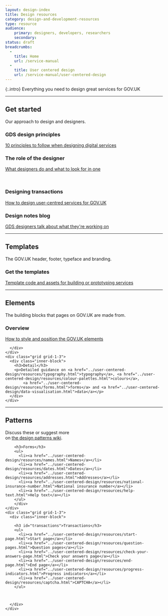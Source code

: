 ```yaml
---
layout: design-index
title: Design resources
category: design-and-development-resources
type: resource
audience:
    primary: designers, developers, researchers
    secondary:
status: draft
breadcrumbs:
  -
    title: Home
    url: /service-manual
  -
    title: User centered design
    url: /service-manual/user-centered-design
---
```


{:.intro}
Everything you need to design great services for GOV.UK

---

<div class="grid-wrapper">
	<div class="grid grid-1-3">
		<div class="inner-block">
		<h2>Get started</h2>
		<p>Our approach to design and designers.</p>
		</div>
	</div>
	<div class="grid grid-1-3">
	  <div class="inner-block">
		<h3>GDS design principles</h3>
		<p><a href="https://www.gov.uk/design-principles">10 principles to follow when designing digital services</a></p>
	  </div>
	</div>
	<div class="grid grid-1-3">
	  <div class="inner-block">
		<h3 class="header">The role of the designer</h3>
		<p><a href="../the-team/designer.html">What designers do and what to look for in one</a></p>
	  </div>
	</div>
</div>

<div class="grid-wrapper">
	<div class="grid grid-1-3">
		<div class="inner-block">
			&nbsp;
		</div>
	</div>
	<div class="grid grid-1-3">
		<div class="inner-block">
		<h3>Designing transactions</h3>
		<p><a href="../user-centered-design/designing-transactions.html">How to design user-centred services for GOV.UK</a></p>
		</div>
	</div>
	<div class="grid grid-1-3">
	  <div class="inner-block">
		<h3>Design notes blog</h3>
		<p><a href="https://designnotes.blog.gov.uk">GDS designers talk about what they're working on</a></p>
	  </div>
	</div>
</div>

<hr>

<div class="grid-wrapper">
	<div class="grid grid-1-3">
	  <div class="inner-block">
		<h2>Templates</h2>
		<p>The GOV.UK header, footer, typeface and branding.</p>
	  </div>
	</div>
	<div class="grid grid-1-3">
	  <div class="inner-block">
		<h3>Get the templates</h3>
		<p><a href="../user-centered-design/resources/page-templates.html">Template code and assets for building or prototyping services</a></p>
	  </div>
	</div>
</div>

<hr>

<div class="grid-wrapper">
	<div class="grid grid-1-3">
	  <div class="inner-block">
		<h2>Elements</h2>
		<p>The building blocks that pages on GOV.UK are made from.</p>
	  </div>
	</div>
	<div class="grid grid-1-3">
	  <div class="inner-block">
	  	<h3>Overview</a></h3>
	  	<p><a href="http://govuk-elements.herokuapp.com/">How to style and position the GOV.UK elements</a></p>

	  </div>
	</div>
	<div class="grid grid-1-3">
	  <div class="inner-block">
	  	<h3>Detail</h3>
	  	<p>Detailed guidance on <a href="../user-centered-design/resources/typography.html">typography</a>, <a href="../user-centered-design/resources/colour-palettes.html">colours</a>,
	  		<a href="../user-centered-design/resources/forms.html">forms</a> and <a href="../user-centered-design/data-visualisation.html">data</a></p>
	  </div>
	</div>
</div>

<hr>

<div class="grid-wrapper">
	<div class="grid grid-1-3">
	  <div class="inner-block">
		<h2>Patterns</h2>
		<p>Discuss these or suggest more <br> on <a href="https://designpatterns.hackpad.com/GOV.UK-design-patterns-0eUk1OdHvql">the design patterns wiki</a>.</p>
	  </div>
	</div>
	<div class="grid grid-1-3">
	  <div class="inner-block">

		<h3>Forms</h3>
		<ul>
		  <li><a href="../user-centered-design/resources/names.html">Names</a></li>
		  <li><a href="../user-centered-design/resources/dates.html">Dates</a></li>
		  <li><a href="../user-centered-design/resources/addresses.html">Addresses</a></li>
		  <li><a href="../user-centered-design/resources/national-insurance-number.html">National insurance number</a></li>
		  <li><a href="../user-centered-design/resources/help-text.html">Help text</a></li>
		</ul>
		</div>
	</div>
	<div class="grid grid-1-3">
	  <div class="inner-block">

		<h3 id="transactions">Transactions</h3>
		<ul>
		  <li><a href="../user-centered-design/resources/start-page.html">Start page</a></li>
		  <li><a href="../user-centered-design/resources/question-pages.html">Question pages</a></li>
		  <li><a href="../user-centered-design/resources/check-your-answers-page.html">Check your answers page</a></li>
		  <li><a href="../user-centered-design/resources/end-page.html">End page</a></li>
		  <li><a href="../user-centered-design/resources/progress-indicators.html">Progress indicators</a></li>
		  <li><a href="../user-centered-design/resources/captcha.html">CAPTCHA</a></li>
		</ul>



	  </div>
	</div>
</div>





<br>
<br>

